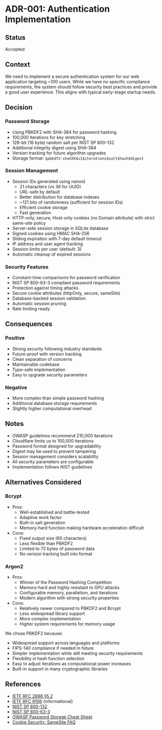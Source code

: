 # ADR-001: Authentication Implementation

## Status

Accepted

## Context

We need to implement a secure authentication system for our web application targeting ~100 users. While we have no specific compliance requirements, the system should follow security best practices and provide a good user experience. This aligns with typical early-stage startup needs.

## Decision

### Password Storage

- Using PBKDF2 with SHA-384 for password hashing
- 100,000 iterations for key stretching
- 128-bit (16 byte) random salt per NIST SP 800-132
- Additional integrity digest using SHA-384
- Version tracking for future algorithm upgrades
- Storage format: `$pbkdf2-shaXXX$v1$iterations$salt$hash$digest`

### Session Management

- Session IDs generated using nanoid
  - 21 characters (vs 36 for UUID)
  - URL-safe by default
  - Better distribution for database indexes
  - ~121 bits of randomness (sufficient for session IDs)
  - Efficient cookie storage
  - Fast generation
- HTTP-only, secure, Host-only cookies (no Domain attribute) with strict same-site policy
- Server-side session storage in SQLite database
- Signed cookies using HMAC SHA-256
- Sliding expiration with 7-day default timeout
- IP address and user agent tracking
- Session limits per user (default: 3)
- Automatic cleanup of expired sessions

### Security Features

- Constant-time comparisons for password verification
- NIST SP 800-63-3 compliant password requirements
- Protection against timing attacks
- Secure cookie attributes (httpOnly, secure, sameSite)
- Database-backed session validation
- Automatic session pruning
- Rate limiting ready

## Consequences

### Positive

- Strong security following industry standards
- Future-proof with version tracking
- Clean separation of concerns
- Maintainable codebase
- Type-safe implementation
- Easy to upgrade security parameters

### Negative

- More complex than simple password hashing
- Additional database storage requirements
- Slightly higher computational overhead

## Notes

- OWASP guidelines recommend 210,000 iterations
- Cloudflare limits us to 100,000 iterations
- Password format designed for upgradability
- Digest may be used to prevent tampering
- Session management considers scalability
- All security parameters are configurable
- Implementation follows NIST guidelines

## Alternatives Considered

### Bcrypt

- Pros:
  - Well-established and battle-tested
  - Adaptive work factor
  - Built-in salt generation
  - Memory-hard function making hardware acceleration difficult
- Cons:
  - Fixed output size (60 characters)
  - Less flexible than PBKDF2
  - Limited to 72 bytes of password data
  - No version tracking built into format

### Argon2

- Pros:
  - Winner of the Password Hashing Competition
  - Memory-hard and highly resistant to GPU attacks
  - Configurable memory, parallelism, and iterations
  - Modern algorithm with strong security properties
- Cons:
  - Relatively newer compared to PBKDF2 and Bcrypt
  - Less widespread library support
  - More complex implementation
  - Higher system requirements for memory usage

We chose PBKDF2 because:

- Widespread support across languages and platforms
- FIPS-140 compliance if needed in future
- Simpler implementation while still meeting security requirements
- Flexibility in hash function selection
- Easy to adjust iterations as computational power increases
- Built-in support in many cryptographic libraries

## References

- [IETF RFC 2898 §5.2](https://datatracker.ietf.org/doc/html/rfc2898#section-5.2)
- [IETF RFC 9106](https://datatracker.ietf.org/doc/rfc9106/) (informational)
- [NIST SP 800-132](https://nvlpubs.nist.gov/nistpubs/Legacy/SP/nistspecialpublication800-132.pdf)
- [NIST SP 800-63-3](https://pages.nist.gov/800-63-3/)
- [OWASP Password Storage Cheat Sheet](https://cheatsheetseries.owasp.org/cheatsheets/Password_Storage_Cheat_Sheet.html)
- [Cookie Security: SameSite FAQ](https://web.dev/samesite-cookies-explained/)